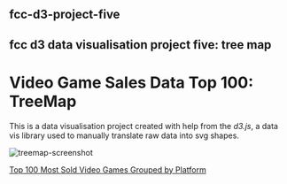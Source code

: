 ## fcc-d3-project-five
## fcc d3 data visualisation project five: tree map

# Video Game Sales Data Top 100: TreeMap

This is a data visualisation project created with help from the *d3.js*, a data vis library used to manually translate raw data into svg shapes.

![treemap-screenshot](https://user-images.githubusercontent.com/57681651/98582519-f97e5680-22ba-11eb-94f4-cb4c6a4742a9.jpg)

[Top 100 Most Sold Video Games Grouped by Platform](https://mike1234-pixel.github.io/fcc-d3-project-five/)
